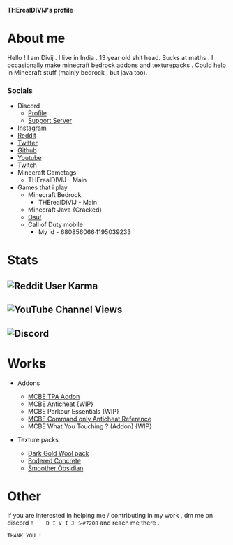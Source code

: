 **THErealDIVIJ's profile** 

# About me 
Hello ! I am Divij . I live in India . 13 year old shit head. Sucks at maths . I occasionally make minecraft bedrock addons and texturepacks . Could help in Minecraft stuff (mainly bedrock , but java too). 


### Socials 

  * Discord 
      * [Profile](https://discords.com/bio/p/THErealDIVIJ)
      * [Support Server](https://discord.gg/y7uVCGSyV9)
  * [Instagram](https://www.instagram.com/divijoninsta/)
  * [Reddit](https://www.reddit.com/user/NUuBstr)
  * [Twitter](https://twitter.com/DIVIJnotTAKEN)
  * [Github](https://github.com/QUATERS11/)
  * [Youtube](https://www.youtube.com/channel/UCMcypkxhhFTzhKqh5XJaVjg)
  * [Twitch](https://www.twitch.tv/totallynotdivij)
  * Minecraft Gametags
     * THErealDIVIJ - Main
   * Games that i play
     * Minecraft Bedrock 
       * THErealDIVIJ - Main
     * Minecraft Java {Cracked}
     * [Osu!](https://osu.ppy.sh/users/28980342)
     * Call of Duty mobile
         * My id - 6808560664195039233
# Stats 
![Reddit User Karma](https://img.shields.io/reddit/user-karma/combined/NUuBstr?label=Reddit%20Karma&style=for-the-badge)
-
![YouTube Channel Views](https://img.shields.io/youtube/channel/views/UCMcypkxhhFTzhKqh5XJaVjg?label=Youtube%20Views&style=for-the-badge)
-

![Discord](https://img.shields.io/discord/945225692776398880?label=My%20server%20&style=for-the-badge)
-

# Works
* Addons
   * [MCBE TPA Addon](https://github.com/QUATERS11/mcbe-tpa-addon)
   * [MCBE Anticheat](https://github.com/QUATERS11/Crown-Anticheat) {WIP}
   * MCBE Parkour Essentials {WIP}
   * [MCBE Command only Anticheat Reference](https://github.com/QUATERS11/MCBE-cmd-only-anticheat)
   * MCBE What You Touching ? (Addon) {WIP}

* Texture packs
   * [Dark Gold Wool pack](https://www.mediafire.com/file/jditdxfj3ucfb3m/dark-gold-wool-v1.mcpack/file)
   * [Bodered Concrete](https://www.mediafire.com/file/p83i7e3tsgxr1u9/BorderedConcrete.mcpack/file)
   * [Smoother Obsidian](https://www.mediafire.com/file/n6maw0wi4cqjapa/Smoother_obsidian.mcpack/file)
# Other
If you are interested in helping me / contributing in my work , dm me on discord ``!    𝙳 𝙸 𝚅 𝙸 𝙹 シ#7208`` and reach me there . 



```
THANK YOU !
 ```



